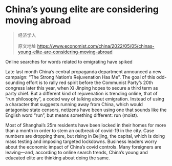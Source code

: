 # China’s young elite are considering moving abroad

> 经济学人
>
> 原文地址 <https://www.economist.com/china/2022/05/05/chinas-young-elite-are-considering-moving-abroad>

Online searches for words related to emigrating have spiked

Late last month China’s central propaganda department 
announced a new campaign: “The Strong Nation’s
Rejuvenation Has Me”. The goal of this 
odd-sounding effort is to rally red spirit before
the Communist Party’s 20th congress later this
year, when Xi Jinping hopes to secure a third
term as party chief. But a different kind of
rejuvenation is trending online, that of
“run philosophy”, a coded way of talking 
about emigration. Instead of using a
character that suggests running away
from China, which would antagonise state censors,
netizens have been using one that sounds
like the English word “run”, but
means something different: run (moist).

Most of Shanghai’s 25m residents have
been locked in their homes for more than
a month in order to stem an outbreak of
covid-19 in the city. Case numbers are
dropping there, but rising in Beijing,
the capital, which is doing mass testing
and imposing targeted lockdowns. Business
leaders worry about the economic impact
of China’s covid controls. Many foreigners
are leaving—and, according to online search
trends, China’s young and educated elite
are thinking about doing the same.
